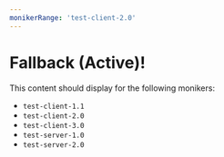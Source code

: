 ```yaml
---
monikerRange: 'test-client-2.0'
---
```


# Fallback (Active)!

This content should display for the following monikers:

* `test-client-1.1`
* `test-client-2.0`
* `test-client-3.0`
* `test-server-1.0`
* `test-server-2.0`
